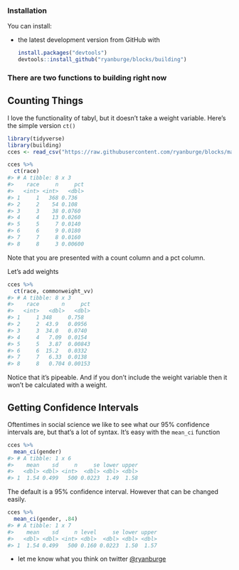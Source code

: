 
### Installation

You can install:

  - the latest development version from GitHub with
    
    ``` r
    install.packages("devtools")
    devtools::install_github("ryanburge/blocks/building")
    ```

### There are two functions to building right now

## Counting Things

I love the functionality of tabyl, but it doesn’t take a weight
variable. Here’s the simple version `ct()`

``` r
library(tidyverse)
library(building)
cces <- read_csv("https://raw.githubusercontent.com/ryanburge/blocks/master/cces.csv")

cces %>% 
  ct(race)
#> # A tibble: 8 x 3
#>    race     n     pct
#>   <int> <int>   <dbl>
#> 1     1   368 0.736  
#> 2     2    54 0.108  
#> 3     3    38 0.0760 
#> 4     4    13 0.0260 
#> 5     5     7 0.0140 
#> 6     6     9 0.0180 
#> 7     7     8 0.0160 
#> 8     8     3 0.00600
```

Note that you are presented with a count column and a pct column.

Let’s add weights

``` r
cces %>% 
  ct(race, commonweight_vv)
#> # A tibble: 8 x 3
#>    race       n     pct
#>   <int>   <dbl>   <dbl>
#> 1     1 348     0.758  
#> 2     2  43.9   0.0956 
#> 3     3  34.0   0.0740 
#> 4     4   7.09  0.0154 
#> 5     5   3.87  0.00843
#> 6     6  15.2   0.0332 
#> 7     7   6.33  0.0138 
#> 8     8   0.704 0.00153
```

Notice that it’s pipeable. And if you don’t include the weight variable
then it won’t be calculated with a weight.

## Getting Confidence Intervals

Oftentimes in social science we like to see what our 95% confidence
intervals are, but that’s a lot of syntax. It’s easy with the `mean_ci`
function

``` r
cces %>% 
  mean_ci(gender)
#> # A tibble: 1 x 6
#>    mean    sd     n     se lower upper
#>   <dbl> <dbl> <int>  <dbl> <dbl> <dbl>
#> 1  1.54 0.499   500 0.0223  1.49  1.58
```

The default is a 95% confidence interval. However that can be changed
easily.

``` r
cces %>% 
  mean_ci(gender, .84)
#> # A tibble: 1 x 7
#>    mean    sd     n level     se lower upper
#>   <dbl> <dbl> <int> <dbl>  <dbl> <dbl> <dbl>
#> 1  1.54 0.499   500 0.160 0.0223  1.50  1.57
```

  - let me know what you think on twitter
    <a href="https://twitter.com/ryanburge">@ryanburge</a>
